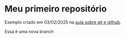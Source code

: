 # Meu primeiro repositório
Exemplo criado em 03/02/2025 na [aula sobre git e github](https://ipeadata-lab.github.io/curso_r_intermediario_202501/git-github.html).

Essa é uma nova branch
